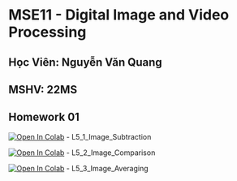 # MSE11 - Digital Image and Video Processing

## Học Viên: Nguyễn Văn Quang
## MSHV: 22MS


## Homework 01

<a href="https://colab.research.google.com/github/Quang-Nguyen-Van/MSE_Image-Video-Processing/blob/main/L5_1_Image_Subtraction.ipynb"><img data-canonical-src="https://colab.research.google.com/assets/colab-badge.svg" alt="Open In Colab" src="https://camo.githubusercontent.com/84f0493939e0c4de4e6dbe113251b4bfb5353e57134ffd9fcab6b8714514d4d1/68747470733a2f2f636f6c61622e72657365617263682e676f6f676c652e636f6d2f6173736574732f636f6c61622d62616467652e737667"></a> - L5_1_Image_Subtraction

<a href="https://colab.research.google.com/github/Quang-Nguyen-Van/MSE_Image-Video-Processing/blob/main/L5_2_Image_Comparison.ipynb"><img data-canonical-src="https://colab.research.google.com/assets/colab-badge.svg" alt="Open In Colab" src="https://camo.githubusercontent.com/84f0493939e0c4de4e6dbe113251b4bfb5353e57134ffd9fcab6b8714514d4d1/68747470733a2f2f636f6c61622e72657365617263682e676f6f676c652e636f6d2f6173736574732f636f6c61622d62616467652e737667"></a> - L5_2_Image_Comparison

<a href="https://colab.research.google.com/github/Quang-Nguyen-Van/MSE_Image-Video-Processing/blob/main/L5_3_Image_Averaging.ipynb"><img data-canonical-src="https://colab.research.google.com/assets/colab-badge.svg" alt="Open In Colab" src="https://camo.githubusercontent.com/84f0493939e0c4de4e6dbe113251b4bfb5353e57134ffd9fcab6b8714514d4d1/68747470733a2f2f636f6c61622e72657365617263682e676f6f676c652e636f6d2f6173736574732f636f6c61622d62616467652e737667"></a> - L5_3_Image_Averaging

